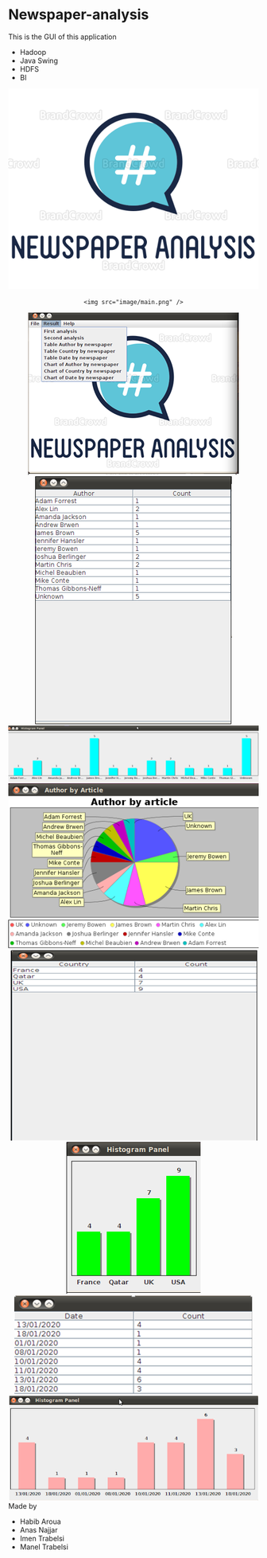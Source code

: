 # Newspaper-analysis

This is the GUI of this application 
<ul>
  <li>Hadoop</li>
  <li>Java Swing</li>
  <li>HDFS</li>
  <li>BI</li>
 </ul>
 <center>
  <div>
    <img src="image/large.png" />

    <img src="image/main.png" />
  </div>

  <img src="image/menu.png" />

  <img src="image/Table_NewspaperByAuthor.png" />

  <img src="image/Histogram_NewspaperByAuthor.png" />

  <img src="image/Circul_NewspaperByAuthor.png" />

  <img src="image/Table_NewspaperByCountry.png" />

  <img src="image/Histogram_NewspaperByCountry.png" />

  <img src="image/Table_NewspaperByDate.png" />

  <img src="image/Histogram_NewspaperByDate.png" />
</center>
Made by <br>
<ul>
  <li>Habib Aroua</li>
  <li>Anas Najjar</li>
  <li>Imen Trabelsi</li>
  <li>Manel Trabelsi</li>
</ul>
